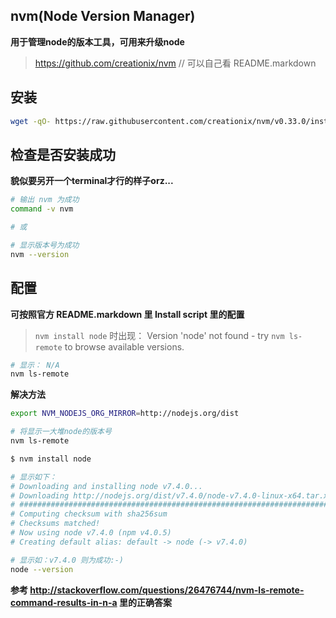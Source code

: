 ## nvm(Node Version Manager)

**用于管理node的版本工具，可用来升级node**

> https://github.com/creationix/nvm  // 可以自己看 README.markdown

## 安装

``` bash
wget -qO- https://raw.githubusercontent.com/creationix/nvm/v0.33.0/install.sh | bash
```


## 检查是否安装成功

**貌似要另开一个terminal才行的样子orz...**

``` bash
# 输出 nvm 为成功
command -v nvm

# 或

# 显示版本号为成功
nvm --version
```


## 配置

**可按照官方 README.markdown 里 Install script 里的配置**

> `nvm install node` 时出现： Version 'node' not found - try `nvm ls-remote` to browse available versions.

``` bash
# 显示： N/A
nvm ls-remote
```

**解决方法**
``` bash
export NVM_NODEJS_ORG_MIRROR=http://nodejs.org/dist

# 将显示一大堆node的版本号
nvm ls-remote

$ nvm install node

# 显示如下：
# Downloading and installing node v7.4.0...
# Downloading http://nodejs.org/dist/v7.4.0/node-v7.4.0-linux-x64.tar.xz...
# ######################################################################## 100.0%
# Computing checksum with sha256sum
# Checksums matched!
# Now using node v7.4.0 (npm v4.0.5)
# Creating default alias: default -> node (-> v7.4.0)

# 显示如：v7.4.0 则为成功:-)
node --version
```

**参考 http://stackoverflow.com/questions/26476744/nvm-ls-remote-command-results-in-n-a 里的正确答案**




